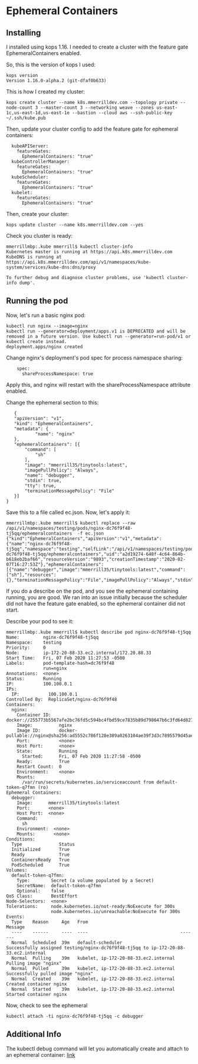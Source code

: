 Ephemeral Containers
===

## Installing

I installed using kops 1.16.  I needed to create a cluster with the feature gate EphemeralContainers enabled.

So, this is the version of kops I used:

```
kops version
Version 1.16.0-alpha.2 (git-dfaf0b633)
```

This is how I created my cluster:

```
kops create cluster --name k8s.mmerrilldev.com --topology private --node-count 3 --master-count 3 --networking weave --zones us-east-1c,us-east-1d,us-east-1e --bastion --cloud aws --ssh-public-key ~/.ssh/kube.pub
```

Then, update your cluster config to add the feature gate for ephemeral containers:

```
  kubeAPIServer:
    featureGates:
      EphemeralContainers: "true"
  kubeControllerManager:
    featureGates:
      EphemeralContainers: "true"
  kubeScheduler:
    featureGates:
      EphemeralContainers: "true"
  kubelet:
    featureGates:
      EphemeralContainers: "true"
```
      
Then, create your cluster:

```
kops update cluster --name k8s.mmerrilldev.com --yes
```

Check you cluster is ready:

```
mmerrillmbp:.kube mmerrill$ kubectl cluster-info
Kubernetes master is running at https://api.k8s.mmerrilldev.com
KubeDNS is running at https://api.k8s.mmerrilldev.com/api/v1/namespaces/kube-system/services/kube-dns:dns/proxy

To further debug and diagnose cluster problems, use 'kubectl cluster-info dump'.
```

## Running the pod

Now, let's run a basic nginx pod:

```
kubectl run nginx --image=nginx
kubectl run --generator=deployment/apps.v1 is DEPRECATED and will be removed in a future version. Use kubectl run --generator=run-pod/v1 or kubectl create instead.
deployment.apps/nginx created
```

Change nginx's deployment's pod spec for process namespace sharing:


```
    spec:
      shareProcessNamespace: true
```
         
Apply this, and nginx will restart with the shareProcessNamespace attribute enabled.
      
Change the ephemeral section to this:
      
 ```     
    {
    "apiVersion": "v1",
    "kind": "EphemeralContainers",
    "metadata": {
            "name": "nginx"
    },
    "ephemeralContainers": [{
        "command": [
            "sh"
        ],
        "image": "mmerrill35/tinytools:latest",
        "imagePullPolicy": "Always",
        "name": "debugger",
        "stdin": true,
        "tty": true,
        "terminationMessagePolicy": "File"
    }]
}
```

Save this to a file called ec.json.  Now, let's apply it:

```
mmerrillmbp:.kube mmerrill$ kubectl replace --raw /api/v1/namespaces/testing/pods/nginx-dc76f9f48-tj5qq/ephemeralcontainers  -f ec.json
{"kind":"EphemeralContainers","apiVersion":"v1","metadata":{"name":"nginx-dc76f9f48-tj5qq","namespace":"testing","selfLink":"/api/v1/namespaces/testing/pods/nginx-dc76f9f48-tj5qq/ephemeralcontainers","uid":"a2d19274-648f-4c64-864b-b618eb2baf66","resourceVersion":"9893","creationTimestamp":"2020-02-07T16:27:53Z"},"ephemeralContainers":[{"name":"debugger","image":"mmerrill35/tinytools:latest","command":["sh"],"resources":{},"terminationMessagePolicy":"File","imagePullPolicy":"Always","stdin":true,"tty":true}]}
```

If you do a describe on the pod, and you see the ephemeral containing running, you are good.
We ran into an issue initially because the scheduler did not have the feature gate enabled, so the ephemeral container did not start.


Describe your pod to see it:

```
mmerrillmbp:.kube mmerrill$ kubectl describe pod nginx-dc76f9f48-tj5qq
Name:         nginx-dc76f9f48-tj5qq
Namespace:    testing
Priority:     0
Node:         ip-172-20-88-33.ec2.internal/172.20.88.33
Start Time:   Fri, 07 Feb 2020 11:27:53 -0500
Labels:       pod-template-hash=dc76f9f48
              run=nginx
Annotations:  <none>
Status:       Running
IP:           100.100.0.1
IPs:
  IP:           100.100.0.1
Controlled By:  ReplicaSet/nginx-dc76f9f48
Containers:
  nginx:
    Container ID:   docker://255773b5567afe2bc76fd5c594bc4fbd59ce7835b89d798647b6c3fd64d8271d
    Image:          nginx
    Image ID:       docker-pullable://nginx@sha256:ad5552c786f128e389a0263104ae39f3d3c7895579d45ae716f528185b36bc6f
    Port:           <none>
    Host Port:      <none>
    State:          Running
      Started:      Fri, 07 Feb 2020 11:27:58 -0500
    Ready:          True
    Restart Count:  0
    Environment:    <none>
    Mounts:
      /var/run/secrets/kubernetes.io/serviceaccount from default-token-q7fmn (ro)
Ephemeral Containers:
  debugger:
    Image:      mmerrill35/tinytools:latest
    Port:       <none>
    Host Port:  <none>
    Command:
      sh
    Environment:  <none>
    Mounts:       <none>
Conditions:
  Type              Status
  Initialized       True 
  Ready             True 
  ContainersReady   True 
  PodScheduled      True 
Volumes:
  default-token-q7fmn:
    Type:        Secret (a volume populated by a Secret)
    SecretName:  default-token-q7fmn
    Optional:    false
QoS Class:       BestEffort
Node-Selectors:  <none>
Tolerations:     node.kubernetes.io/not-ready:NoExecute for 300s
                 node.kubernetes.io/unreachable:NoExecute for 300s
Events:
  Type    Reason     Age   From                                   Message
  ----    ------     ----  ----                                   -------
  Normal  Scheduled  39m   default-scheduler                      Successfully assigned testing/nginx-dc76f9f48-tj5qq to ip-172-20-88-33.ec2.internal
  Normal  Pulling    39m   kubelet, ip-172-20-88-33.ec2.internal  Pulling image "nginx"
  Normal  Pulled     39m   kubelet, ip-172-20-88-33.ec2.internal  Successfully pulled image "nginx"
  Normal  Created    39m   kubelet, ip-172-20-88-33.ec2.internal  Created container nginx
  Normal  Started    39m   kubelet, ip-172-20-88-33.ec2.internal  Started container nginx
```
  
Now, check to see the ephemeral
  
```
kubectl attach -ti nginx-dc76f9f48-tj5qq -c debugger
```

## Additional Info

The kubectl debug command will let you automatically create and attach to an ephemeral container:
[link](https://github.com/kubernetes/kubernetes/issues/45922)

